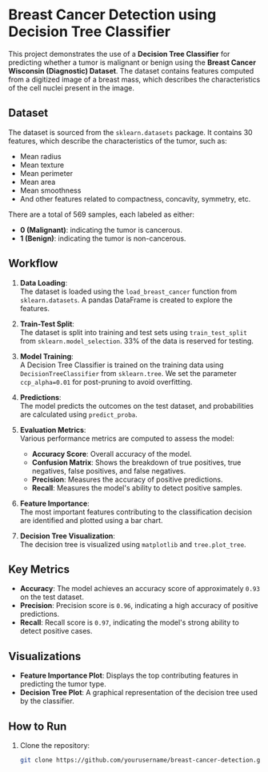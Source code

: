 # Breast Cancer Detection using Decision Tree Classifier

This project demonstrates the use of a **Decision Tree Classifier** for predicting whether a tumor is malignant or benign using the **Breast Cancer Wisconsin (Diagnostic) Dataset**. The dataset contains features computed from a digitized image of a breast mass, which describes the characteristics of the cell nuclei present in the image.

## Dataset
The dataset is sourced from the `sklearn.datasets` package. It contains 30 features, which describe the characteristics of the tumor, such as:
- Mean radius
- Mean texture
- Mean perimeter
- Mean area
- Mean smoothness
- And other features related to compactness, concavity, symmetry, etc.

There are a total of 569 samples, each labeled as either:
- **0 (Malignant)**: indicating the tumor is cancerous.
- **1 (Benign)**: indicating the tumor is non-cancerous.

## Workflow

1. **Data Loading**:  
   The dataset is loaded using the `load_breast_cancer` function from `sklearn.datasets`. A pandas DataFrame is created to explore the features.

2. **Train-Test Split**:  
   The dataset is split into training and test sets using `train_test_split` from `sklearn.model_selection`. 33% of the data is reserved for testing.

3. **Model Training**:  
   A Decision Tree Classifier is trained on the training data using `DecisionTreeClassifier` from `sklearn.tree`. We set the parameter `ccp_alpha=0.01` for post-pruning to avoid overfitting.

4. **Predictions**:  
   The model predicts the outcomes on the test dataset, and probabilities are calculated using `predict_proba`.

5. **Evaluation Metrics**:  
   Various performance metrics are computed to assess the model:
   - **Accuracy Score**: Overall accuracy of the model.
   - **Confusion Matrix**: Shows the breakdown of true positives, true negatives, false positives, and false negatives.
   - **Precision**: Measures the accuracy of positive predictions.
   - **Recall**: Measures the model's ability to detect positive samples.

6. **Feature Importance**:  
   The most important features contributing to the classification decision are identified and plotted using a bar chart.

7. **Decision Tree Visualization**:  
   The decision tree is visualized using `matplotlib` and `tree.plot_tree`.

## Key Metrics

- **Accuracy**: The model achieves an accuracy score of approximately `0.93` on the test dataset.
- **Precision**: Precision score is `0.96`, indicating a high accuracy of positive predictions.
- **Recall**: Recall score is `0.97`, indicating the model's strong ability to detect positive cases.

## Visualizations

- **Feature Importance Plot**: Displays the top contributing features in predicting the tumor type.
- **Decision Tree Plot**: A graphical representation of the decision tree used by the classifier.

## How to Run

1. Clone the repository:
   ```bash
   git clone https://github.com/yourusername/breast-cancer-detection.git
